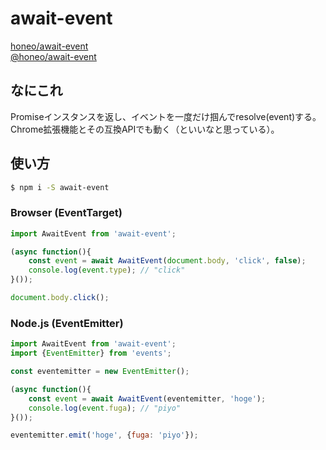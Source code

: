 # await-event
[honeo/await-event](https://github.com/honeo/await-event)  
[@honeo/await-event](https://www.npmjs.com/package/@honeo/await-event)

## なにこれ
Promiseインスタンスを返し、イベントを一度だけ掴んでresolve(event)する。  
Chrome拡張機能とその互換APIでも動く（といいなと思っている）。

## 使い方
```sh
$ npm i -S await-event
```

### Browser (EventTarget)
```js
import AwaitEvent from 'await-event';

(async function(){
	const event = await AwaitEvent(document.body, 'click', false);
	console.log(event.type); // "click"
}());

document.body.click();
```

### Node.js (EventEmitter)
```js
import AwaitEvent from 'await-event';
import {EventEmitter} from 'events';

const eventemitter = new EventEmitter();

(async function(){
	const event = await AwaitEvent(eventemitter, 'hoge');
	console.log(event.fuga); // "piyo"
}());

eventemitter.emit('hoge', {fuga: 'piyo'});
```
